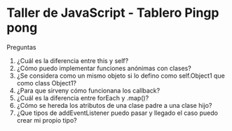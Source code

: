 # Taller de JavaScript - Tablero Pingp pong


Preguntas

1. ¿Cuál es la diferencia entre this y self?
2. ¿Cómo puedo implementar funciones anónimas con clases?
3. ¿Se considera como un mismo objeto si lo defino como self.Object1 que como class Object1?
4. ¿Para que sirveny cómo funcionana los callback?
5. ¿Cuál es la diferencia entre forEach y .map()?
6. ¿Cómo se hereda los atributos de una clase padre a una clase hijo?
7. ¿Que tipos de addEventListener puedo pasar y llegado el caso puedo crear mi propio tipo?